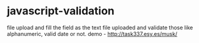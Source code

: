 # javascript-validation
file upload and fill the field as the text file uploaded and validate those like alphanumeric, valid  date or not.
  demo  -  http://task337.esy.es/musk/
